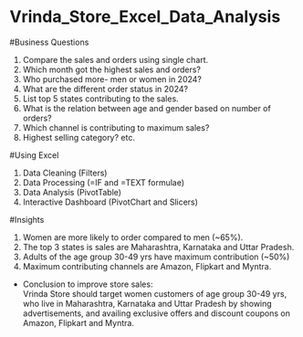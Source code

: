 # Vrinda_Store_Excel_Data_Analysis

#Business Questions
1. Compare the sales and orders using single chart.
2. Which month got the highest sales and orders?
3. Who purchased more- men or women in 2024?
4. What are the different order status in 2024?
5. List top 5 states contributing to the sales.
6. What is the relation between age and gender based on number of orders?
7. Which channel is contributing to maximum sales?
8. Highest selling category? etc.

#Using Excel
1. Data Cleaning (Filters)
2. Data Processing (=IF and =TEXT formulae)
3. Data Analysis (PivotTable)
4. Interactive Dashboard (PivotChart and Slicers)

#Insights
1. Women are more likely to order compared to men (~65%).
2. The top 3 states is sales are Maharashtra, Karnataka and Uttar Pradesh.
3. Adults of the age group 30-49 yrs have maximum contribution (~50%)
4. Maximum contributing channels are Amazon, Flipkart and Myntra.
- Conclusion to improve store sales:<br>Vrinda Store should target women customers of age group 30-49 yrs, who live in Maharashtra, Karnataka and Uttar Pradesh by showing advertisements, and availing exclusive offers and discount coupons on Amazon, Flipkart and Myntra.

